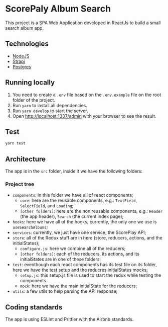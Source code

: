 # ScorePaly Album Search

This project is a SPA Web Application developed in ReactJs to build a small search album app.

## Technologies

- [NodeJS](https://nodejs.org/en/docs/)
- [Strapi](https://strapi.io/documentation/developer-docs/latest/getting-started/introduction.html)
- [Postgres](https://www.postgresql.org/)

## Running locally

1. You need to create a `.env` file based on the `.env.example` file on the root folder of the project.
2. Run `yarn` to install all dependencies.
3. Run `yarn develop` to start the server.
4. Open [http://localhost:1337/admin](http://localhost:1337/admin) with your browser to see the result.

## Test

```sh
yarn test
```

## Architecture

The app is in the `src` folder, inside it we have the following folders:

### Project tree

- `components`: in this folder we have all of react components;
  - `core`: here are the reusable components, e.g.: `TextField`, `SelectField`, and `Loading`;
  - `[other folders]`: here are the non reusable components, e.g.: `Header` (the app header), `Search` (the current index page);
- `hooks`: here we have all of the hooks, currently, the only one we use is `useSearchAlbums`;
- `services`: currently, we just have one service, the ScorePlay API;
- `store`: all of the Redux stuff are in here (store, reducers, actions, and the initialStates);
  - `configure.js`: here we combine all of the reducers;
  - `[other folders]`: each of the reducers, its actions, and its initialStates are in one of these folders;
- `test`: eventhough each react components has its test file on its folder, here we have the test setup and the reducres initialStates mocks;
  - `setup.js`: this setup.js file is used to start the redux while testing the components.
  - `mock`: here we have the main initialState for the reducers;
- `utils`: a few utils to help parsing the API response;

## Coding standards

The app is using ESLint and Prittier with the Airbnb standards.
